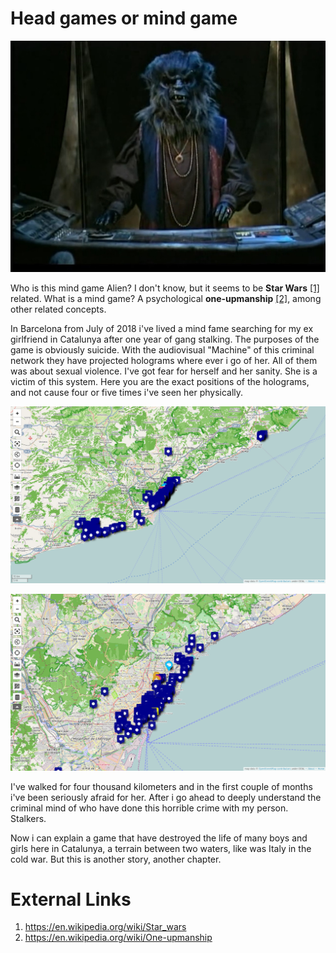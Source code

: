 # Head games or mind game

![Mindgame Alien Star Treck](Mindgame_Alien.jpg)

Who is this mind game Alien? I don't know, but it seems to be **Star Wars** [[1]](https://en.wikipedia.org/wiki/Star_wars) related. What is a mind game? A psychological **one-upmanship** [[2]](https://en.wikipedia.org/wiki/One-upmanship), among other related concepts. 

In Barcelona from July of 2018 i've lived a mind fame searching for my ex girlfriend in Catalunya after one year of gang stalking. The purposes of the game is obviously suicide. With the audiovisual "Machine" of this criminal network they have projected holograms where ever i go of her. All of them was about sexual violence. I've got fear for herself and her sanity. She is a victim of this system. Here you are the exact positions of the holograms, and not cause four or five times i've seen her physically. 

![Catalunya Machine](tequiero.png)

![Barcelona Machine](tequiero1.png)

I've walked for four thousand kilometers and in the first couple of months i've been seriously afraid for her. After i go ahead to deeply understand the criminal mind of who have done this horrible crime with my person. Stalkers. 

Now i can explain a game that have destroyed the life of many boys and girls here in Catalunya, a terrain between two waters, like was Italy in the cold war. But this is another story, another chapter.

# External Links

1. https://en.wikipedia.org/wiki/Star_wars
2. https://en.wikipedia.org/wiki/One-upmanship